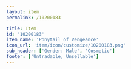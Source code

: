 ```yaml
---
layout: item
permalink: /10200183

title: Item
id: '10200183'
item_name: 'Ponytail of Vengeance'
icon_url: 'item/icon/customize/10200183.png'
sub_header: ['Gender: Male', 'Cosmetic']
footer: ['Untradable, Unsellable']
---
```

